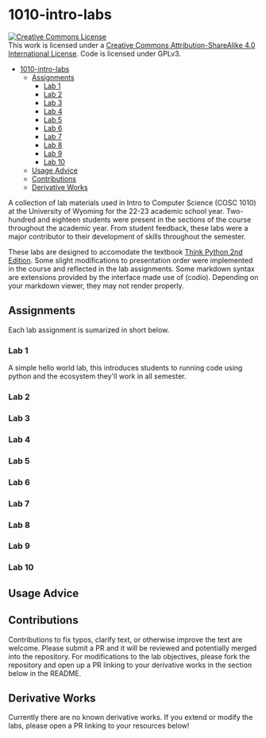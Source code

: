 # 1010-intro-labs

<a rel="license" href="http://creativecommons.org/licenses/by-sa/4.0/"><img alt="Creative Commons License" style="border-width:0" src="https://i.creativecommons.org/l/by-sa/4.0/88x31.png" /></a><br />This work is licensed under a <a rel="license" href="http://creativecommons.org/licenses/by-sa/4.0/">Creative Commons Attribution-ShareAlike 4.0 International License</a>. Code is licensed under GPLv3.

- [1010-intro-labs](#1010-intro-labs)
  - [Assignments](#assignments)
    - [Lab 1](#lab-1)
    - [Lab 2](#lab-2)
    - [Lab 3](#lab-3)
    - [Lab 4](#lab-4)
    - [Lab 5](#lab-5)
    - [Lab 6](#lab-6)
    - [Lab 7](#lab-7)
    - [Lab 8](#lab-8)
    - [Lab 9](#lab-9)
    - [Lab 10](#lab-10)
  - [Usage Advice](#usage-advice)
  - [Contributions](#contributions)
  - [Derivative Works](#derivative-works)


A collection of lab materials used in Intro to Computer Science (COSC 1010) at the University of Wyoming for the 22-23 academic school year. Two-hundred and eighteen students were present in the sections of the course throughout the academic year. From student feedback, these labs were a major contributor to their development of skills throughout the semester.

These labs are designed to accomodate the textbook [Think Python 2nd Edition](https://greenteapress.com/wp/think-python-2e/). Some slight modifications to presentation order were implemented in the course and reflected in the lab assignments. Some markdown syntax are extensions provided by the interface made use of (codio). Depending on your markdown viewer, they may not render properly.

## Assignments

Each lab assignment is sumarized in short below.

### Lab 1

A simple hello world lab, this introduces students to running code using python and the ecosystem they'll work in all semester.

### Lab 2

### Lab 3

### Lab 4

### Lab 5

### Lab 6

### Lab 7

### Lab 8

### Lab 9

### Lab 10

## Usage Advice

## Contributions

Contributions to fix typos, clarify text, or otherwise improve the text are welcome. Please submit a PR and it will be reviewed and potentially merged into the repository. For modifications to the lab objectives, please fork the repository and open up a PR linking to your derivative works in the section below in the README.

## Derivative Works

Currently there are no known derivative works. If you extend or modify the labs, please open a PR linking to your resources below!